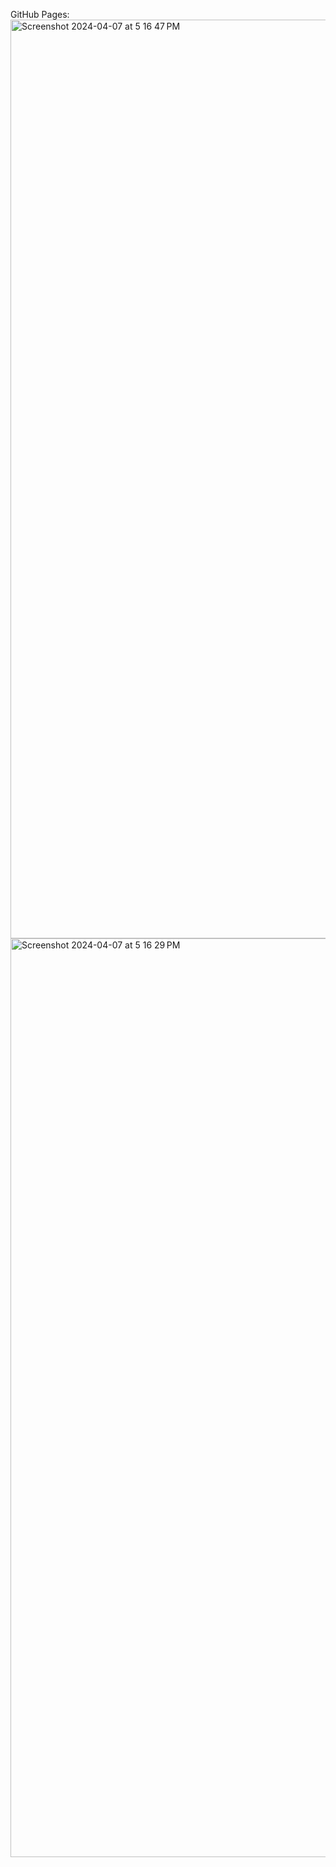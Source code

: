 GitHub Pages: 
<img width="1470" alt="Screenshot 2024-04-07 at 5 16 47 PM" src="https://github.com/Ivysfiles/3SecondGame/assets/159372751/0d26bb73-dbeb-4a1c-ab03-89d988345b24">
<img width="1470" alt="Screenshot 2024-04-07 at 5 16 29 PM" src="https://github.com/Ivysfiles/3SecondGame/assets/159372751/03bdc2dd-7ede-453f-b87d-a1a4f20f55ae">

